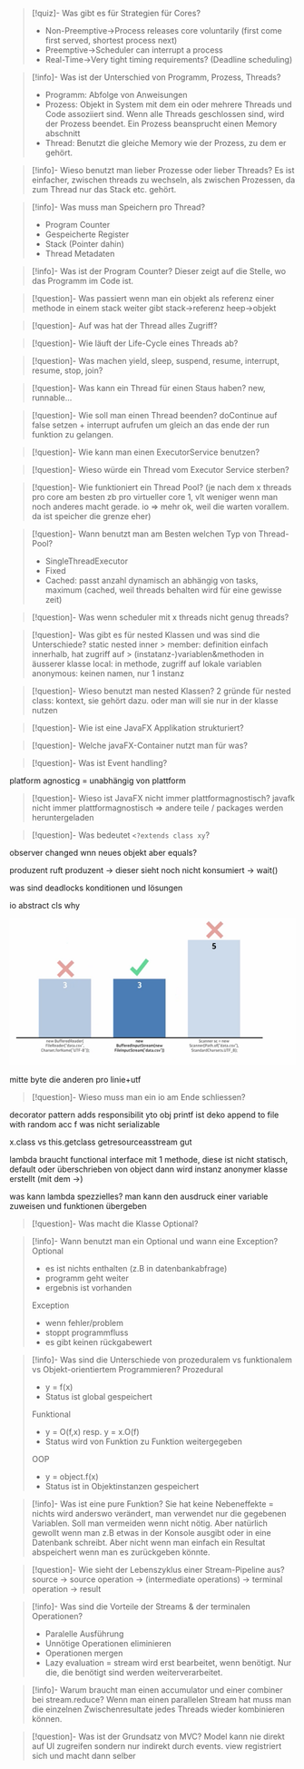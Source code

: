 >[!quiz]- Was gibt es für Strategien für Cores?
> - Non-Preemptive→Process releases core voluntarily (first come first served, shortest process next)
> - Preemptive→Scheduler can interrupt a process
> - Real-Time→Very tight timing requirements? (Deadline scheduling)

> [!info]- Was ist der Unterschied von Programm, Prozess, Threads?
> - Programm: Abfolge von Anweisungen
> - Prozess: Objekt in System mit dem ein oder mehrere Threads und Code assoziiert sind. Wenn alle Threads geschlossen sind, wird der Prozess beendet. Ein Prozess beansprucht einen Memory abschnitt
> - Thread: Benutzt die gleiche Memory wie der Prozess, zu dem er gehört.

> [!info]- Wieso benutzt man lieber Prozesse oder lieber Threads?
> Es ist einfacher, zwischen threads zu wechseln, als zwischen Prozessen, da zum Thread nur das Stack etc. gehört.

> [!info]- Was muss man Speichern pro Thread?
> - Program Counter
> - Gespeicherte Register
> - Stack (Pointer dahin)
> - Thread Metadaten

> [!info]- Was ist der Program Counter?
> Dieser zeigt auf die Stelle, wo das Programm im Code ist.

> [!question]- Was passiert wenn man ein objekt als referenz einer methode in einem stack weiter gibt
stack->referenz heep->objekt

> [!question]- Auf was hat der Thread alles Zugriff?

> [!question]- Wie läuft der Life-Cycle eines Threads ab?

> [!question]- Was machen yield, sleep, suspend, resume, interrupt, resume, stop, join?

> [!question]- Was kann ein Thread für einen Staus haben?
> new, runnable...

> [!question]- Wie soll man einen Thread beenden?
> doContinue auf false setzen + interrupt aufrufen um gleich an das ende der run funktion zu gelangen.

> [!question]- Wie kann man einen ExecutorService benutzen?

> [!question]- Wieso würde ein Thread vom Executor Service sterben?

> [!question]- Wie funktioniert ein Thread Pool?
> (je nach dem x threads pro core am besten zb pro virtueller core 1, vlt weniger wenn man noch anderes macht gerade. io => mehr ok, weil die warten vorallem. da ist speicher die grenze eher)

> [!question]- Wann benutzt man am Besten welchen Typ von Thread-Pool?
> - SingleThreadExecutor
> - Fixed
> - Cached: passt anzahl dynamisch an abhängig von tasks, maximum (cached, weil threads behalten wird für eine gewisse zeit)

> [!question]- Was wenn scheduler mit x threads nicht genug threads?

> [!question]-  Was gibt es für nested Klassen und was sind die Unterschiede?
> static nested
> inner >
> 	member: definition einfach innerhalb, hat zugriff auf > (instatanz-)variablen&methoden in äusserer klasse
> 	local: in methode, zugriff auf lokale variablen
> 	anonymous: keinen namen, nur 1 instanz

> [!question]- Wieso benutzt man nested Klassen?
> 2 gründe für nested class: kontext, sie gehört dazu. oder man will sie nur in der klasse nutzen

> [!question]- Wie ist eine JavaFX Applikation strukturiert?

> [!question]- Welche javaFX-Container nutzt man für was?

> [!question]- Was ist Event handling?

platform agnosticg = unabhängig von plattform

> [!question]- Wieso ist JavaFX nicht immer plattformagnostisch?
> javafk nicht immer plattformagnostisch => andere teile / packages werden heruntergeladen

> [!question]-  Was bedeutet `<?extends class xy`?


observer changed wnn neues objekt aber equals?

produzent ruft produzent -> dieser sieht noch nicht konsumiert -> wait()

was sind deadlocks konditionen und lösungen

io abstract cls why

![](assets/Pasted%20image%2020240422101740.png)

mitte byte die anderen pro linie+utf

> [!question]-  Wieso muss man ein io am Ende schliessen?


decorator pattern adds responsibilit yto obj
printf ist deko
append to file with random acc f
was nicht serializable


x.class vs this.getclass
getresourceasstream gut

lambda braucht functional interface mit 1 methode, diese ist nicht statisch, default oder überschrieben von object
dann wird instanz anonymer klasse erstellt (mit dem ->)

was kann lambda spezzielles?
man kann den ausdruck einer variable zuweisen und funktionen übergeben

> [!question]- Was macht die Klasse Optional?

> [!info]- Wann benutzt man ein Optional und wann eine Exception?
> Optional
> - es ist nichts enthalten (z.B in datenbankabfrage)
> - programm geht weiter
> - ergebnis ist vorhanden
> 
> Exception
> - wenn fehler/problem
> - stoppt programmfluss
> - es gibt keinen rückgabewert

> [!info]- Was sind die Unterschiede von prozeduralem vs funktionalem vs Objekt-orientiertem Programmieren?
> Prozedural
> - y = f(x)
> - Status ist global gespeichert
> 
> Funktional
> - y = O(f,x) resp. y = x.O(f)
> - Status wird von Funktion zu Funktion weitergegeben
> 
> OOP
> - y = object.f(x)
> - Status ist in Objektinstanzen gespeichert

> [!info]- Was ist eine pure Funktion?
> Sie hat keine Nebeneffekte = nichts wird anderswo verändert, man verwendet nur die gegebenen Variablen. Soll man vermeiden wenn nicht nötig. Aber natürlich gewollt wenn man z.B etwas in der Konsole ausgibt oder in eine Datenbank schreibt. Aber nicht wenn man einfach ein Resultat abspeichert wenn man es zurückgeben könnte.

> [!question]- Wie sieht der Lebenszyklus einer Stream-Pipeline aus?
> source -> source  operation -> (intermediate operations) -> terminal operation -> result

> [!info]- Was sind die Vorteile der Streams & der terminalen Operationen?
> - Paralelle Ausführung
> - Unnötige Operationen eliminieren
> - Operationen mergen
> - Lazy evaluation = stream wird erst bearbeitet, wenn benötigt. Nur die, die benötigt sind werden weiterverarbeitet.

> [!info]- Warum braucht man einen accumulator und einer combiner bei stream.reduce?
> Wenn man einen parallelen Stream hat muss man die einzelnen Zwischenresultate jedes Threads wieder kombinieren können.

> [!question]- Was ist der Grundsatz von MVC?
> Model kann nie direkt auf UI zugreifen sondern nur indirekt durch events. view registriert sich und macht dann selber